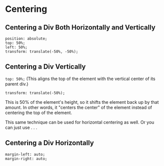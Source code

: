 # Centering

## Centering a Div Both Horizontally and Vertically

```
position: absolute;
top: 50%;
left: 50%;
transform: translate(-50%, -50%);
```

## Centering a Div Vertically

`top: 50%;` (This aligns the top of the element with the vertical center of its parent div.)
```
transform: translate(-50%);
```
This is 50% of the element's height, so it shifts the element back up by that amount.
In other words, it "centers the center" of the element instead of centering the top of the element.

This same technique can be used for horizontal centering as well. Or you can just use . . .

## Centering a Div Horizontally

```
margin-left: auto;
margin-right: auto;
```